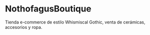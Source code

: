 # NothofagusBoutique
Tienda e-commerce de estilo Whismiscal Gothic, venta de cerámicas, accesorios y ropa.
